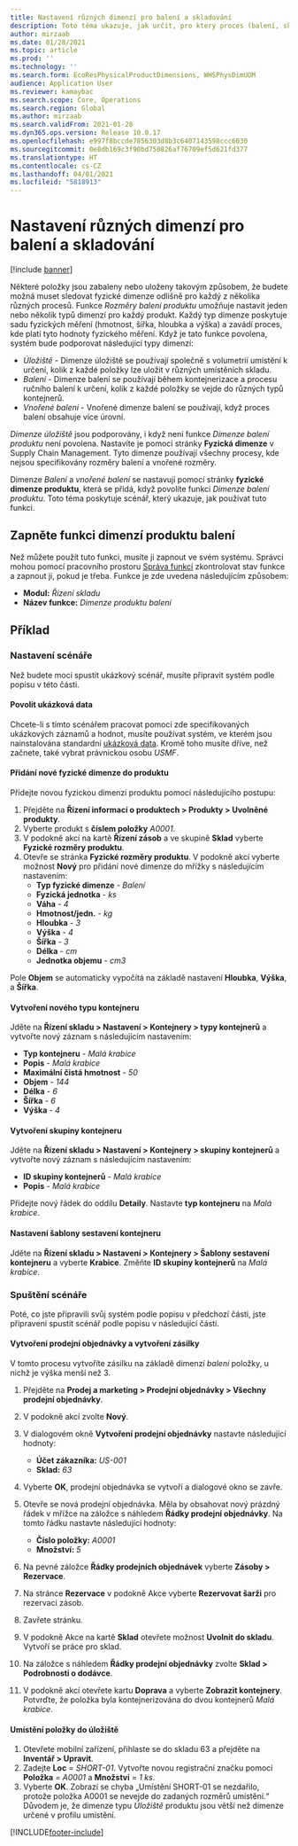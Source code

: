 ```yaml
---
title: Nastavení různých dimenzí pro balení a skladování
description: Toto téma ukazuje, jak určit, pro který proces (balení, skladování nebo vnořené balení) se použije každá zadaná dimenze.
author: mirzaab
ms.date: 01/28/2021
ms.topic: article
ms.prod: ''
ms.technology: ''
ms.search.form: EcoResPhysicalProductDimensions, WHSPhysDimUOM
audience: Application User
ms.reviewer: kamaybac
ms.search.scope: Core, Operations
ms.search.region: Global
ms.author: mirzaab
ms.search.validFrom: 2021-01-28
ms.dyn365.ops.version: Release 10.0.17
ms.openlocfilehash: e997f8bccde7856303d8b3c6407143598ccc6030
ms.sourcegitcommit: 0e8db169c3f90bd750826af76709ef5d621fd377
ms.translationtype: HT
ms.contentlocale: cs-CZ
ms.lasthandoff: 04/01/2021
ms.locfileid: "5818913"
---
```

# <a name="set-different-dimensions-for-packing-and-storage"></a>Nastavení různých dimenzí pro balení a skladování

[!include [banner](../../includes/banner.md)]

Některé položky jsou zabaleny nebo uloženy takovým způsobem, že budete možná muset sledovat fyzické dimenze odlišně pro každý z několika různých procesů. Funkce *Rozměry balení produktu* umožňuje nastavit jeden nebo několik typů dimenzí pro každý produkt. Každý typ dimenze poskytuje sadu fyzických měření (hmotnost, šířka, hloubka a výška) a zavádí proces, kde platí tyto hodnoty fyzického měření. Když je tato funkce povolena, systém bude podporovat následující typy dimenzí:

- *Úložiště* - Dimenze úložiště se používají společně s volumetrií umístění k určení, kolik z každé položky lze uložit v různých umístěních skladu.
- *Balení* - Dimenze balení se používají během kontejnerizace a procesu ručního balení k určení, kolik z každé položky se vejde do různých typů kontejnerů.
- *Vnořené balení* - Vnořené dimenze balení se používají, když proces balení obsahuje více úrovní.

*Dimenze úložiště* jsou podporovány, i když není funkce *Dimenze balení produktu* není povolena. Nastavíte je pomocí stránky **Fyzická dimenze** v Supply Chain Management. Tyto dimenze používají všechny procesy, kde nejsou specifikovány rozměry balení a vnořené rozměry.

Dimenze *Balení* a *vnořené balení* se nastavují pomocí stránky **fyzické dimenze produktu**, která se přidá, když povolíte funkci *Dimenze balení produktu*.
Toto téma poskytuje scénář, který ukazuje, jak používat tuto funkci.

## <a name="turn-on-the-packaging-product-dimensions-feature"></a>Zapněte funkci dimenzí produktu balení

Než můžete použít tuto funkci, musíte ji zapnout ve svém systému. Správci mohou pomocí pracovního prostoru [Správa funkcí](../../fin-ops-core/fin-ops/get-started/feature-management/feature-management-overview.md) zkontrolovat stav funkce a zapnout ji, pokud je třeba. Funkce je zde uvedena následujícím způsobem:

- **Modul:** *Řízení skladu*
- **Název funkce:** *Dimenze produktu balení*

## <a name="example-scenario"></a>Příklad

### <a name="set-up-the-scenario"></a>Nastavení scénáře

Než budete moci spustit ukázkový scénář, musíte připravit systém podle popisu v této části.

#### <a name="enable-demo-data"></a>Povolit ukázková data

Chcete-li s tímto scénářem pracovat pomocí zde specifikovaných ukázkových záznamů a hodnot, musíte používat systém, ve kterém jsou nainstalována standardní [ukázková data](../../fin-ops-core/dev-itpro/deployment/deploy-demo-environment.md). Kromě toho musíte dříve, než začnete, také vybrat právnickou osobu *USMF*.

#### <a name="add-a-new-physical-dimension-to-a-product"></a>Přidání nové fyzické dimenze do produktu

Přidejte novou fyzickou dimenzi produktu pomocí následujícího postupu:

1. Přejděte na **Řízení informací o produktech \> Produkty \> Uvolněné produkty**.
1. Vyberte produkt s **číslem položky** *A0001*.
1. V podokně akcí na kartě **Řízení zásob** a ve skupině **Sklad** vyberte **Fyzické rozměry produktu**.
1. Otevře se stránka **Fyzické rozměry produktu**. V podokně akcí vyberte možnost **Nový** pro přidání nové dimenze do mřížky s následujícím nastavením:
    - **Typ fyzické dimenze** - *Balení*
    - **Fyzická jednotka** - *ks*
    - **Váha** - *4*
    - **Hmotnost/jedn.** - *kg*
    - **Hloubka** - *3*
    - **Výška** - *4*
    - **Šířka** - *3*
    - **Délka** - *cm*
    - **Jednotka objemu** - *cm3*

Pole **Objem** se automaticky vypočítá na základě nastavení **Hloubka**, **Výška**, a **Šířka**.

#### <a name="create-a-new-container-type"></a>Vytvoření nového typu kontejneru

Jděte na **Řízení skladu \> Nastavení \> Kontejnery \> typy kontejnerů** a vytvořte nový záznam s následujícím nastavením:

- **Typ kontejneru** - *Malá krabice*
- **Popis** - *Malá krabice*
- **Maximální čistá hmotnost** - *50*
- **Objem** - *144*
- **Délka** - *6*
- **Šířka** - *6*
- **Výška** - *4*

#### <a name="create-a-container-group"></a>Vytvoření skupiny kontejneru

Jděte na **Řízení skladu \> Nastavení \> Kontejnery \> skupiny kontejnerů** a vytvořte nový záznam s následujícím nastavením:

- **ID skupiny kontejnerů** - *Malá krabice*
- **Popis** - *Malá krabice*

Přidejte nový řádek do oddílu **Detaily**. Nastavte **typ kontejneru** na *Malá krabice*.

#### <a name="set-up-a-container-build-template"></a>Nastavení šablony sestavení kontejneru

Jděte na **Řízení skladu \> Nastavení \> Kontejnery \> Šablony sestavení kontejneru** a vyberte **Krabice**. Změňte **ID skupiny kontejnerů** na *Malá krabice*.

### <a name="run-the-scenario"></a>Spuštění scénáře

Poté, co jste připravili svůj systém podle popisu v předchozí části, jste připraveni spustit scénář podle popisu v následující části.

#### <a name="create-a-sales-order-and-create-a-shipment"></a>Vytvoření prodejní objednávky a vytvoření zásilky

V tomto procesu vytvoříte zásilku na základě dimenzí *balení* položky, u nichž je výška menší než 3.

1. Přejděte na **Prodej a marketing \> Prodejní objednávky \> Všechny prodejní objednávky**.
1. V podokně akcí zvolte **Nový**.
1. V dialogovém okně **Vytvoření prodejní objednávky** nastavte následující hodnoty:

    - **Účet zákazníka:** *US-001*
    - **Sklad:** *63*

1. Vyberte **OK**, prodejní objednávka se vytvoří a dialogové okno se zavře.
1. Otevře se nová prodejní objednávka. Měla by obsahovat nový prázdný řádek v mřížce na záložce s náhledem **Řádky prodejní objednávky**. Na tomto řádku nastavte následující hodnoty:

    - **Číslo položky:** *A0001*
    - **Množství:** *5*

1. Na pevné záložce **Řádky prodejních objednávek** vyberte **Zásoby \> Rezervace**.
1. Na stránce **Rezervace** v podokně Akce vyberte **Rezervovat šarži** pro rezervaci zásob.
1. Zavřete stránku.
1. V podokně Akce na kartě **Sklad** otevřete možnost **Uvolnit do skladu**. Vytvoří se práce pro sklad.
1. Na záložce s náhledem **Řádky prodejní objednávky** zvolte **Sklad \> Podrobnosti o dodávce**.
1. V podokně akcí otevřete kartu **Doprava** a vyberte **Zobrazit kontejnery**. Potvrďte, že položka byla kontejnerizována do dvou kontejnerů *Malá krabice*.

#### <a name="place-an-item-into-storage"></a>Umístění položky do úložiště

1. Otevřete mobilní zařízení, přihlaste se do skladu 63 a přejděte na **Inventář \> Upravit**.
1. Zadejte **Loc** = *SHORT-01*. Vytvořte novou registrační značku pomocí **Položka** = *A0001* a **Množství** = *1 ks*.
1. Vyberte **OK**. Zobrazí se chyba „Umístění SHORT-01 se nezdařilo, protože položka A0001 se nevejde do zadaných rozměrů umístění.“ Důvodem je, že dimenze typu *Úložiště* produktu jsou větší než dimenze určené v profilu umístění.


[!INCLUDE[footer-include](../../includes/footer-banner.md)]